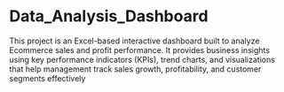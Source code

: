 # Data_Analysis_Dashboard
This project is an Excel-based interactive dashboard built to analyze Ecommerce sales and profit performance. It provides business insights using key performance indicators (KPIs), trend charts, and visualizations that help management track sales growth, profitability, and customer segments effectively
